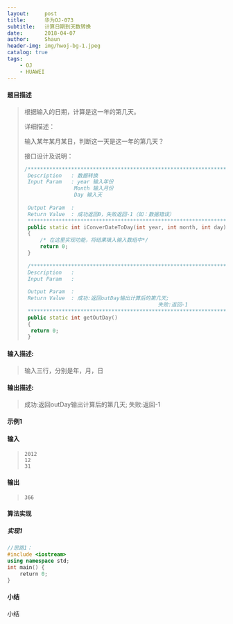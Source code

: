 ```yaml
---
layout:     post
title:      华为OJ-073
subtitle:   计算日期到天数转换
date:       2018-04-07
author:     Shaun
header-img: img/hwoj-bg-1.jpeg
catalog: true
tags:
    - OJ
    - HUAWEI
---
```



#### 题目描述

> 根据输入的日期，计算是这一年的第几天。
>
> 详细描述：
>
> 输入某年某月某日，判断这一天是这一年的第几天？
>
> 接口设计及说明：
>
> ```C++
> /*****************************************************************************
>  Description   : 数据转换
>  Input Param   : year 输入年份
>                 Month 输入月份
>                 Day 输入天
>                     
>  Output Param  :
>  Return Value  : 成功返回0，失败返回-1（如：数据错误）
>  *****************************************************************************/
>  public static int iConverDateToDay(int year, int month, int day)
>  {
>      /* 在这里实现功能，将结果填入输入数组中*/ 
>      return 0;
>  }
>  
>  /*****************************************************************************
>  Description   : 
>  Input Param   :
>                     
>  Output Param  :
>  Return Value  : 成功:返回outDay输出计算后的第几天;
>                                            失败:返回-1
>  *****************************************************************************/
>  public static int getOutDay()
>  {
>   return 0;
>  }
> ```
>

#### 输入描述:

> 输入三行，分别是年，月，日

#### 输出描述:

> 成功:返回outDay输出计算后的第几天;
> 失败:返回-1

#### 示例1

#### 输入

> ```
> 2012
> 12
> 31
> ```

#### 输出

> ```
> 366
> ```



#### 算法实现



##### 实现1

```C++
//思路1：
#include <iostream>
using namespace std;
int main() {
    return 0;
}
```




#### 小结

小结






